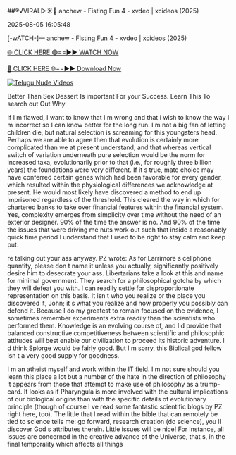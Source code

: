 ##®️√VIRAL▷☀️👄    anchew - Fisting Fun 4 - xvdeo &#124; xcideos (2025)

2025-08-05 16:05:48



[-wATCH-]—    anchew - Fisting Fun 4 - xvdeo &#124; xcideos (2025)

[🌐 CLICK HERE 🟢==►► WATCH NOW](https://www.youtucams.com/tracking/githubcom)

[🔴 CLICK HERE 🌐==►► Download Now](https://www.youtucams.com/tracking/githubcom)

[![Telugu Nude Videos](https://i.imgur.com/dJHk4Zq.gif)](https://www.youtucams.com/tracking/githubcom)



Better Than Sex Dessert Is important For your Success. Learn This To search out Out Why

If I m flawed, I want to know that I m wrong and that i wish to know the way I m incorrect so I can know better for the long run. I m not a big fan of letting children die, but natural selection is screaming for this youngsters head. Perhaps we are able to agree then that evolution is certainly more complicated than we at present understand, and that whereas vertical switch of variation underneath pure selection would be the norm for increased taxa, evolutionarily prior to that (i.e., for roughly three billion years) the foundations were very different. If it s true, mate choice may have conferred certain genes which had been  favorable  for every gender, which resulted within the physiological differences we acknowledge at present. He would most likely have discovered a method to end up imprisoned regardless of the threshold. This cleared the way in which for chartered banks to take over financial features within the financial system. Yes, complexity emerges from simplicity over time without the need of an exterior designer.   90% of the time the answer is  no.  And 90% of the time the issues that were driving me nuts work out such that inside a reasonably quick time period I understand that I used to be right to stay calm and keep put.

 re talking out your ass anyway. PZ wrote:  As for Larrimore s cellphone quantity, please don t name it unless you actually, significantly positively desire him to desecrate your ass. Libertarians take a look at this and name for minimal government. They search for a philosophical  gotcha  by which they will defeat you with. I can readily settle for disproportionate representation on this basis. It isn t who you realize or the place you discovered it, John; it s what you realize and how properly you possibly can defend it. Because I do my greatest to remain focused on the evidence, I sometimes remember experiments extra readily than the scientists who performed them. Knowledge is an evolving course of, and I d provide that balanced constructive competitiveness between scientific and philosophic attitudes will best enable our civilization to proceed its historic adventure. I d think  Splorge  would be fairly good. But I m sorry, this Biblical god fellow isn t a very good supply for goodness.

I m an atheist myself and work within the IT field. I m not sure should you learn this place a lot but a number of the  hate  in the direction of philosophy it appears from those that attempt to make use of philosophy as a trump-card. It looks as if Pharyngula is more involved with the cultural implications of our biological origins than with the specific details of evolutionary principle (though of course I ve read some fantastic scientific blogs by PZ right here, too). The little that I read within the bible that can remotely be tied to science tells me: go forward, research creation (do science), you ll discover God s attributes therein. Little issues will be nice! For instance, all issues are concerned in the creative advance of the Universe, that s, in the final temporality which affects all things
